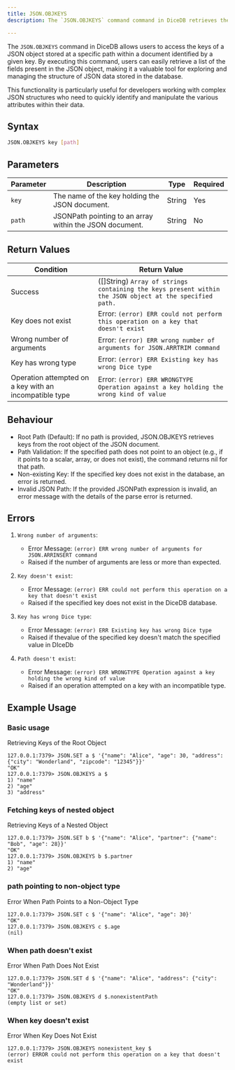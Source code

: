 ```yaml
---
title: JSON.OBJKEYS
description: The `JSON.OBJKEYS` command command in DiceDB retrieves the keys of a JSON object located at a specified path within the document stored under the given key. This command is useful when you want to list the fields within a JSON object stored in a database.

---
```


The `JSON.OBJKEYS` command in DiceDB allows users to access the keys of a JSON object stored at a specific path within a document identified by a given key. By executing this command, users can easily retrieve a list of the fields present in the JSON object, making it a valuable tool for exploring and managing the structure of JSON data stored in the database. 

This functionality is particularly useful for developers working with complex JSON structures who need to quickly identify and manipulate the various attributes within their data.

## Syntax

```bash
JSON.OBJKEYS key [path]
```

## Parameters
| Parameter | Description                                                                                      | Type    | Required |
|-----------|--------------------------------------------------------------------------------------------------|---------|----------|
| `key`     | The name of the key holding the JSON document.                                                   | String  | Yes      |
| `path`    | JSONPath pointing to an array within the JSON document.                                          | String  | No       |

## Return Values

| Condition                     | Return Value                                                                                               |
|-------------------------------|------------------------------------------------------------------------------------------------------------|
| Success                       | ([]String) `Array of strings containing the keys present within the JSON object at the specified path.`   |
| Key does not exist            | Error: `(error) ERR could not perform this operation on a key that doesn't exist`                        |
| Wrong number of arguments      | Error: `(error) ERR wrong number of arguments for JSON.ARRTRIM command`                                  |
| Key has wrong type            | Error: `(error) ERR Existing key has wrong Dice type`                                                    |
| Operation attempted on a key with an incompatible type | Error: `(error) ERR WRONGTYPE Operation against a key holding the wrong kind of value`   |


## Behaviour

- Root Path (Default): If no path is provided, JSON.OBJKEYS retrieves keys from the root object of the JSON document.
- Path Validation: If the specified path does not point to an object (e.g., if it points to a scalar, array, or does not exist), the command returns nil for that path.
- Non-existing Key: If the specified key does not exist in the database, an error is returned.
- Invalid JSON Path: If the provided JSONPath expression is invalid, an error message with the details of the parse error is returned.

## Errors

1. `Wrong number of arguments`:

   - Error Message: `(error) ERR wrong number of arguments for JSON.ARRINSERT command`
   - Raised if the number of arguments are less or more than expected.

2. `Key doesn't exist`:

   - Error Message: `(error) ERR could not perform this operation on a key that doesn't exist`
   - Raised if the specified key does not exist in the DiceDB database.

3. `Key has wrong Dice type`:

   - Error Message: `(error) ERR Existing key has wrong Dice type`
   - Raised if thevalue of the specified key doesn't match the specified value in DIceDb

4. `Path doesn't exist`:

   - Error Message: `(error) ERR WRONGTYPE Operation against a key holding the wrong kind of value`
   - Raised if an operation attempted on a key with an incompatible type.


## Example Usage

### Basic usage

Retrieving Keys of the Root Object

```plaintext
127.0.0.1:7379> JSON.SET a $ '{"name": "Alice", "age": 30, "address": {"city": "Wonderland", "zipcode": "12345"}}'
"OK"
127.0.0.1:7379> JSON.OBJKEYS a $
1) "name"
2) "age"
3) "address"
```

### Fetching keys of nested object

Retrieving Keys of a Nested Object

```plaintext
127.0.0.1:7379> JSON.SET b $ '{"name": "Alice", "partner": {"name": "Bob", "age": 28}}'
"OK"
127.0.0.1:7379> JSON.OBJKEYS b $.partner
1) "name"
2) "age"
```

### path pointing to non-object type

Error When Path Points to a Non-Object Type

```plaintext
127.0.0.1:7379> JSON.SET c $ '{"name": "Alice", "age": 30}'
"OK"
127.0.0.1:7379> JSON.OBJKEYS c $.age
(nil)
```

### When path doesn't exist

Error When Path Does Not Exist

```plaintext
127.0.0.1:7379> JSON.SET d $ '{"name": "Alice", "address": {"city": "Wonderland"}}'
"OK"
127.0.0.1:7379> JSON.OBJKEYS d $.nonexistentPath
(empty list or set)
```

### When key doesn't exist

Error When Key Does Not Exist

```plaintext
127.0.0.1:7379> JSON.OBJKEYS nonexistent_key $
(error) ERROR could not perform this operation on a key that doesn't exist
```

